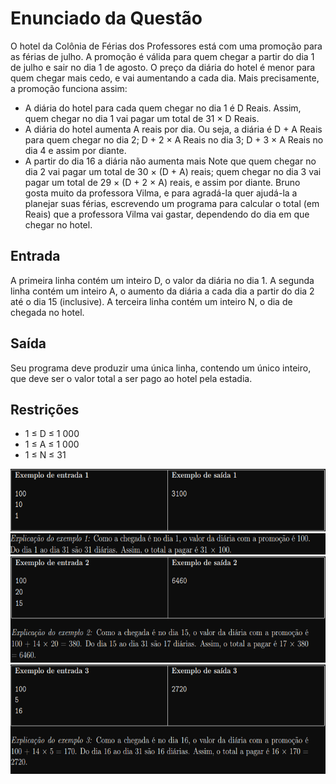 # Enunciado da Questão
  O hotel da Colônia de Férias dos Professores está com uma promoção para as férias de julho. A promoção é válida para quem chegar a partir do dia 1 de julho e sair no dia 1 de agosto.
  O preço da diária do hotel é menor para quem chegar mais cedo, e vai aumentando a cada dia. Mais precisamente, a promoção funciona assim:
* A diária do hotel para cada quem chegar no dia 1 é D Reais. Assim, quem chegar no dia 1
vai pagar um total de 31 × D Reais.
* A diária do hotel aumenta A reais por dia. Ou seja, a diária é D + A Reais para quem chegar
no dia 2; D + 2 × A Reais no dia 3; D + 3 × A Reais no dia 4 e assim por diante.
* A partir do dia 16 a diária não aumenta mais
  Note que quem chegar no dia 2 vai pagar um total de 30 × (D + A) reais; quem chegar no dia 3 vai pagar um total de 29 × (D + 2 × A) reais, e assim por diante.
  Bruno gosta muito da professora Vilma, e para agradá-la quer ajudá-la a planejar suas férias, escrevendo um programa para calcular o total (em Reais) que a professora Vilma vai gastar, dependendo do dia em que chegar no hotel.
## Entrada
A primeira linha contém um inteiro D, o valor da diária no dia 1. A segunda linha contém um inteiro A, o aumento da diária a cada dia a partir do dia 2 até o dia 15 (inclusive). A terceira linha contém um inteiro N, o dia de chegada no hotel.
## Saída
Seu programa deve produzir uma única linha, contendo um único inteiro, que deve ser o valor total a ser pago ao hotel pela estadia.
## Restrições
* 1 ≤ D ≤ 1 000
* 1 ≤ A ≤ 1 000
* 1 ≤ N ≤ 31

<div align="center">
  <img src="https://github.com/MarcosMMarques/Questoes-da-Obi-2022/blob/main/Hotel/Example_1.png" height="100"></br>
  <img src="https://github.com/MarcosMMarques/Questoes-da-Obi-2022/blob/main/Hotel/Example_1.1.png" height="33.5"></br>
  <img src="https://github.com/MarcosMMarques/Questoes-da-Obi-2022/blob/main/Hotel/Example_2.png" height="170"></br>
  <img src="https://github.com/MarcosMMarques/Questoes-da-Obi-2022/blob/main/Hotel/Example_3.png" height="175">   
</div>

